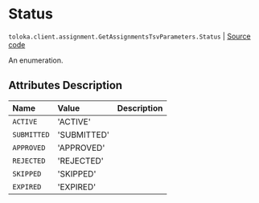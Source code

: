 # Status
`toloka.client.assignment.GetAssignmentsTsvParameters.Status` | [Source code](https://github.com/Toloka/toloka-kit/blob/v1.0.2/src/client/assignment.py#L138)

An enumeration.

## Attributes Description

| Name | Value | Description |
| :------| :-----------| :----------| 
`ACTIVE`|'ACTIVE'|
`SUBMITTED`|'SUBMITTED'|
`APPROVED`|'APPROVED'|
`REJECTED`|'REJECTED'|
`SKIPPED`|'SKIPPED'|
`EXPIRED`|'EXPIRED'|
